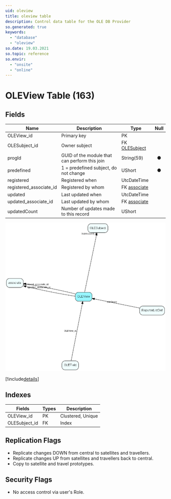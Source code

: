 ```yaml
---
uid: oleview
title: oleview table
description: Control data table for the OLE DB Provider
so.generated: true
keywords:
  - "database"
  - "oleview"
so.date: 19.03.2021
so.topic: reference
so.envir:
  - "onsite"
  - "online"
---
```


# OLEView Table (163)

## Fields

| Name | Description | Type | Null |
|------|-------------|------|:----:|
|OLEView\_id|Primary key|PK| |
|OLESubject\_id|Owner subject|FK [OLESubject](OLESubject.md)| |
|progId|GUID of the module that can perform this join|String(59)|&#x25CF;|
|predefined|1 = predefined subject, do not change|UShort|&#x25CF;|
|registered|Registered when|UtcDateTime| |
|registered\_associate\_id|Registered by whom|FK [associate](associate.md)| |
|updated|Last updated when|UtcDateTime| |
|updated\_associate\_id|Last updated by whom|FK [associate](associate.md)| |
|updatedCount|Number of updates made to this record|UShort| |


![OLEView table relationship diagram](media\OLEView.png)

[!include[details](./includes/OLEView.md)]

## Indexes

| Fields | Types | Description |
|--------|-------|-------------|
|OLEView\_id |PK |Clustered, Unique |
|OLESubject\_id |FK |Index |

## Replication Flags

* Replicate changes DOWN from central to satellites and travellers.
* Replicate changes UP from satellites and travellers back to central.
* Copy to satellite and travel prototypes.

## Security Flags

* No access control via user's Role.

